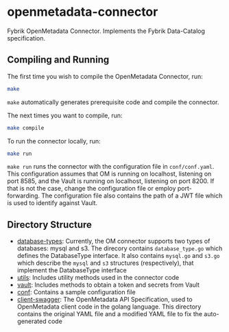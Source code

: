 # openmetadata-connector
Fybrik OpenMetadata Connector.
Implements the Fybrik Data-Catalog specification.

## Compiling and Running
The first time you wish to compile the OpenMetadata Connector, run:
```bash
make
```
`make` automatically generates prerequisite code and compile the connector.

The next times you want to compile, run:
```bash
make compile
```

To run the connector locally, run:
```bash
make run
```

`make run` runs the connector with the configuration file in `conf/conf.yaml`. This configuration assumes that OM is running on localhost, listening on port 8585, and the Vault is running on localhost, listening on port 8200. If that is not the case, change the configuration file or employ port-forwarding.
The configuration file also contains the path of a JWT file which is used to identify against Vault.

## Directory Structure
- [database-types](database-types): Currently, the OM connector supports two types of databases: mysql and s3. The direcory contains `database_type.go` which defines the DatabaseType interface. It also contains `mysql.go` and `s3.go` which describe the `mysql` and `s3` structures (respectively), that implement the DatabaseType interface
- [utils](utils): Includes utility methods used in the connector code
- [vault](vault): Includes methods to obtain a token and secrets from Vault
- [conf](conf): Contains a sample configuration file
- [client-swagger](client-swagger): The OpenMetadata API Specification, used to OpenMetadata client code in the golang language. This directory contains the original YAML file and a modified YAML file to fix the auto-generated code
